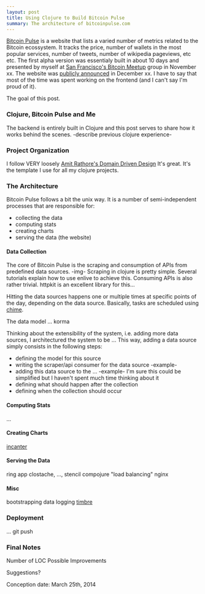 ```yaml
---
layout: post
title: Using Clojure to Build Bitcoin Pulse
summary: The architecture of bitcoinpulse.com
---
```


[Bitcoin Pulse](http://www.bitcoinpulse.com) is a website that lists a varied number of metrics related to the Bitcoin ecossystem.
It tracks the price, number of wallets in the most popular services, number of tweets, number of wikipedia pageviews, etc etc.
The first alpha version was essentialy built in about 10 days and presented by myself at [San Francisco's Bitcoin Meetup](http://www.meetup.com/...) group in November xx.
The website was [publicly announced](http://news.ycombinator.com/thread?id=) in December xx. I have to say that most of the time was spent working on the frontend (and I can't say I'm proud of it).

The goal of this post.

### Clojure, Bitcoin Pulse and Me
The backend is entirely built in Clojure and this post serves to share how it works behind the scenes.
-describe previous clojure experience-

### Project Organization
I follow VERY loosely [Amit Rathore's Domain Driven Design](http://www.infoq.com/...)
It's great. It's the template I use for all my clojure projects.


### The Architecture
Bitcoin Pulse follows a bit the unix way. It is a number of semi-independent processes that are responsible for:
- collecting the data
- computing stats
- creating charts
- serving the data (the website)

#### Data Collection
The core of Bitcoin Pulse is the scraping and consumption of APIs from predefined data sources.
-img-
Scraping in clojure is pretty simple. Several tutorials explain how to use enlive to achieve this.
Consuming APIs is also rather trivial. httpkit is an excellent library for this...

Hitting the data sources happens one or multiple times at specific points of the day, depending on the data source.
Basically, tasks are scheduled using [chime](...).

The data model ...
korma

Thinking about the extensibility of the system, i.e. adding more data sources, I architectured the system to be ...
This way, adding a data source simply consists in the following steps:
- defining the model for this source
- writing the scraper/api consumer for the data source -example-
- adding this data source to the ... -example- I'm sure this could be simplified but I haven't spent much time thinking about it
- defining what should happen after the collection
- defining when the collection should occur

#### Computing Stats
...

#### Creating Charts
[incanter](...)

#### Serving the Data
ring app
clostache, ..., stencil
compojure
"load balancing"
nginx

#### Misc
bootstrapping data
logging [timbre](...)

### Deployment
...
git push

### Final Notes
Number of LOC
Possible Improvements

Suggestions?


Conception date: March 25th, 2014

